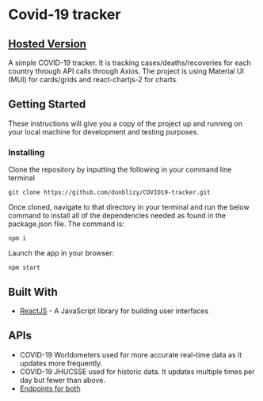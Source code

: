 # Covid-19 tracker

## [Hosted Version](https://donblizy-covid19.netlify.app/)

A simple COVID-19 tracker. It is tracking cases/deaths/recoveries for each country through API calls through Axios.
The project is using Material UI (MUI) for cards/grids and react-chartjs-2 for charts.

## Getting Started

These instructions will give you a copy of the project up and running on
your local machine for development and testing purposes.

### Installing

Clone the repository by inputting the following in your command line terminal

```
git clone https://github.com/donblizy/COVID19-tracker.git
```

Once cloned, navigate to that directory in your terminal and run the below command to install all of the dependencies needed as found in the package.json file. The command is:

```
npm i
```

Launch the app in your browser:

```
npm start
```

## Built With

- [ReactJS](https://reactjs.org/) - A JavaScript library for building user interfaces

## APIs

- COVID-19 Worldometers used for more accurate real-time data as it updates more frequently.
- COVID-19 JHUCSSE used for historic data. It updates multiple times per day but fewer than above.
- [Endpoints for both](https://disease.sh/docs/)
